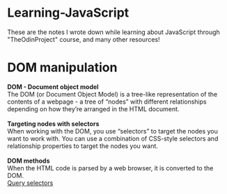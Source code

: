 # Learning-JavaScript
These are the notes I wrote down while learning about JavaScript through "TheOdinProject" course, and many other resources! <br>
# DOM manipulation 
<b>DOM - Document object model</b> <br>
The DOM (or Document Object Model) is a tree-like representation of the contents of a webpage - a tree of “nodes” with different relationships depending on how they’re arranged in the HTML document. <br>
<br>
<b>Targeting nodes with selectors</b> <br>
When working with the DOM, you use “selectors” to target the nodes you want to work with. You can use a combination of CSS-style selectors and relationship properties to target the nodes you want. <br>
<br>
<b>DOM methods</b> <br>
When the HTML code is parsed by a web browser, it is converted to the DOM.
<br>
<u>Query selectors</u>